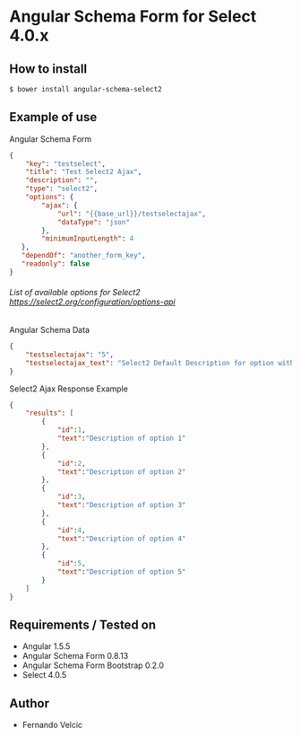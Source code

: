 # Angular Schema Form for Select 4.0.x

## How to install
```sh
$ bower install angular-schema-select2
```
## Example of use
Angular Schema Form
```json
{
    "key": "testselect",
    "title": "Test Select2 Ajax",
    "description": "",
    "type": "select2",
    "options": {
        "ajax": {
            "url": "{{base_url}}/testselectajax",
            "dataType": "json"
        },
        "minimumInputLength": 4
   },
   "dependOf": "another_form_key",
   "readonly": false 
}
```
###### List of available options for Select2 https://select2.org/configuration/options-api  
Angular Schema Data
```json
{
    "testselectajax": "5",
    "testselectajax_text": "Select2 Default Description for option with id=5"
}
```
Select2 Ajax Response Example
```json
{  
    "results": [  
        {  
            "id":1,  
            "text":"Description of option 1"  
        },
        {  
            "id":2,  
            "text":"Description of option 2"  
        },
        {  
            "id":3,  
            "text":"Description of option 3"  
        },
        {  
            "id":4,  
            "text":"Description of option 4"  
        },
        {  
            "id":5,  
            "text":"Description of option 5"  
        }
    ]
}
```


## Requirements / Tested on
- Angular 1.5.5
- Angular Schema Form 0.8.13
- Angular Schema Form Bootstrap 0.2.0
- Select 4.0.5

## Author
- Fernando Velcic